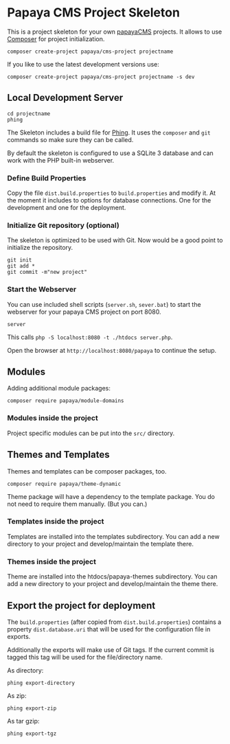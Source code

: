 # Papaya CMS Project Skeleton

This is a project skeleton for your own [papayaCMS](http://www.papaya-cms.com) projects. It allows to use
[Composer](http://getcomposer.org) for project initialization.

```
composer create-project papaya/cms-project projectname
```

If you like to use the latest development versions use:

```
composer create-project papaya/cms-project projectname -s dev
```

## Local Development Server

```
cd projectname
phing
```

The Skeleton includes a build file for [Phing](http://www.phing.info). It uses
the `composer` and `git` commands so make sure they can be called.

By default the skeleton is configured to use a SQLite 3 database and
can work with the PHP built-in webserver. 

### Define Build Properties

Copy the file `dist.build.properties` to `build.properties` and modify it. At the
moment it includes to options for database connections. One for the development
and one for the deployment.

### Initialize Git repository (optional)

The skeleton is optimized to be used with Git. Now would be a good point
to initialize the repository.

```
git init
git add *
git commit -m"new project" 
```

### Start the Webserver

You can use included shell scripts (`server.sh`, `sever.bat`) to start the webserver
for your papaya CMS project on port 8080.

```
server
```

This calls `php -S localhost:8080 -t ./htdocs server.php`.

Open the browser at `http://localhost:8080/papaya` to continue the setup.

## Modules

Adding additional module packages:

```
composer require papaya/module-domains
```

### Modules inside the project

Project specific modules can be put into the `src/` directory. 

## Themes and Templates

Themes and templates can be composer packages, too.

```
composer require papaya/theme-dynamic
```

Theme package will have a dependency to the template package. You do not need
to require them manually. (But you can.)

### Templates inside the project

Templates are installed into the templates subdirectory. You can add a new
directory to your project and develop/maintain the template there.

### Themes inside the project

Theme are installed into the htdocs/papaya-themes subdirectory. You can add a new
directory to your project and develop/maintain the theme there.

## Export the project for deployment

The `build.properties` (after copied from `dist.build.properties`) contains a 
property `dist.database.uri` that will be used for the configuration file in exports. 

Additionally the exports will make use of Git tags. If the current commit is tagged this
tag will be used for the file/directory name.

As directory:

```
phing export-directory
```

As zip:

```
phing export-zip
```

As tar gzip:

```
phing export-tgz
```



